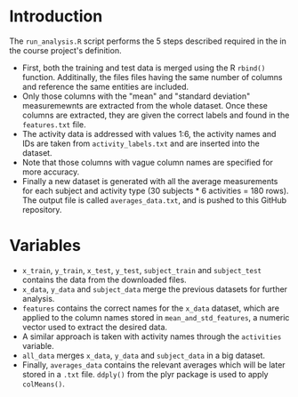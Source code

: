 # Introduction

The `run_analysis.R` script performs the 5 steps described required in the in the course project's definition.

* First, both the training and test data is merged using the R `rbind()` function. Additinally, the files files having the same number of columns and reference the same entities are included.
* Only those columns with the "mean" and "standard deviation" measuremewnts are extracted from the whole dataset. Once these columns are extracted, they are given the correct labels and found in the `features.txt` file.
* The activity data is addressed with values 1:6, the activity names and IDs are taken from `activity_labels.txt` and are inserted into the dataset.
* Note that those columns with vague column names are specified for more accuracy.
* Finally a new dataset is generated with all the average measurements for each subject and activity type (30 subjects * 6 activities = 180 rows). The output file is called `averages_data.txt`, and is pushed to this GitHub repository.

# Variables

* `x_train`, `y_train`, `x_test`, `y_test`, `subject_train` and `subject_test` contains the data from the downloaded files.
* `x_data`, `y_data` and `subject_data` merge the previous datasets for further analysis.
* `features` contains the correct names for the `x_data` dataset, which are applied to the column names stored in `mean_and_std_features`, a numeric vector used to extract the desired data.
* A similar approach is taken with activity names through the `activities` variable.
* `all_data` merges `x_data`, `y_data` and `subject_data` in a big dataset.
* Finally, `averages_data` contains the relevant averages which will be later stored in a `.txt` file. `ddply()` from the plyr package is used to apply `colMeans()`.